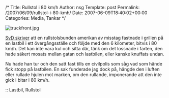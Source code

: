 /*
 Title: Rullstol i 80 km/h
 Author: nsg
 Template: post
 Permalink: /2007/06/09/rullstol-i-80-kmh/
 Date: 2007-06-09T18:40:02+00:00
 Categories: Media, Tankar
*/
<div class="middle">
  <img src='http://nsg.cc/wp-content/uploads/2007/06/truckfront.jpg' alt='truckfront.jpg' />
</div>

[SvD skriver][1] att en rullstolsbunden amerikan av misstag fastnade i grillen på en lastbil i ett övergångsställe och följde med den 6 kilometer, bitvis i 80 km/h. Det kan inte vara kul och sitta där, tänk om det lossnade i farten, den hade säkert mosats mellan gatan och lastbilen, eller kanske knuffats undan.

Nu hade han tur och den satt fast tills en civilpolis som såg vad som hände fick stopp på lastbilen. En sak funderade jag dock på, hängde den i luften eller rullade hjulen mot marken, om den rullande, imponerande att den inte gick i bitar i 80 km/h.

:: Lastbil, Rullstol

<small></small>

 [1]: http://www.svd.se/dynamiskt/utrikes/did_15728060.asp